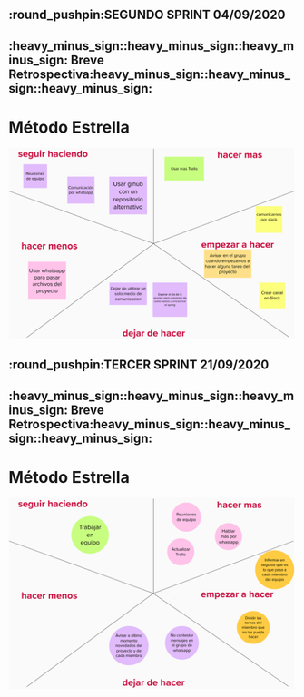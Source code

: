
<h2>:round_pushpin:SEGUNDO SPRINT 04/09/2020</h2>

<h2>:heavy_minus_sign::heavy_minus_sign::heavy_minus_sign: Breve Retrospectiva:heavy_minus_sign::heavy_minus_sign::heavy_minus_sign:</h2>

<h1>Método Estrella</h1>

![Método Estrella](Retro.png "Método Estrella")

<h2>:round_pushpin:TERCER SPRINT 21/09/2020</h2>

<h2>:heavy_minus_sign::heavy_minus_sign::heavy_minus_sign: Breve Retrospectiva:heavy_minus_sign::heavy_minus_sign::heavy_minus_sign:</h2>

<h1>Método Estrella</h1>

![Método Estrella](RetroSprint2.png "Método Estrella")
